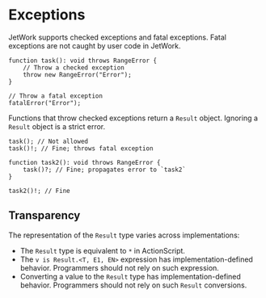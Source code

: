 # Exceptions

JetWork supports checked exceptions and fatal exceptions. Fatal exceptions are not caught by user code in JetWork.

```
function task(): void throws RangeError {
    // Throw a checked exception
    throw new RangeError("Error");
}

// Throw a fatal exception
fatalError("Error");
```

Functions that throw checked exceptions return a `Result` object. Ignoring a `Result` object is a strict error.

```
task(); // Not allowed
task()!; // Fine; throws fatal exception

function task2(): void throws RangeError {
    task()?; // Fine; propagates error to `task2`
}

task2()!; // Fine
```

## Transparency

The representation of the `Result` type varies across implementations:

* The `Result` type is equivalent to `*` in ActionScript.
* The `v is Result.<T, E1, EN>` expression has implementation-defined behavior. Programmers should not rely on such expression.
* Converting a value to the `Result` type has implementation-defined behavior. Programmers should not rely on such `Result` conversions.